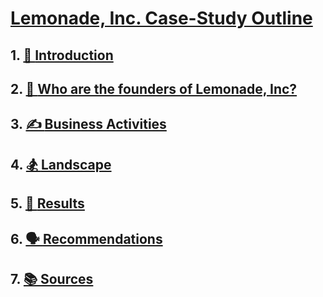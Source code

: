 # [Lemonade, Inc. Case-Study Outline](/README.md)
## 1. [👋 **Introduction**](#👋-introduction)
## 2. [🦍 **Who are the founders of Lemonade, Inc?**](#🦍-who-are-the-founders-of-lemonade-incfounders) 
## 3. [✍️ **Business Activities**](#✍️-business-activities)
## 4. [🏂 **Landscape**](#🏂-landscape)
## 5. [👀 **Results**](#👀-results)
## 6. [🗣️ **Recommendations**](#🗣️-recommendations)
## 7. [📚 **Sources**](#📚-sources) 
